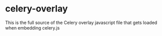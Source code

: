 celery-overlay
==============

This is the full source of the Celery overlay javascript file that gets loaded when embedding celery.js
